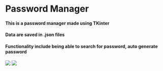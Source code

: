 # Password Manager
#### This is a password manager made using TKinter
#### Data are saved in .json files
#### Functionality include being able to search for password, auto generate password

<img src="https://cdn-useast1.kapwing.com/final_63d84774963acc0139dad939_785482.gif">

<img src="https://giphy.com/gifs/foF0aiHo0PLeQWtsih"> 




